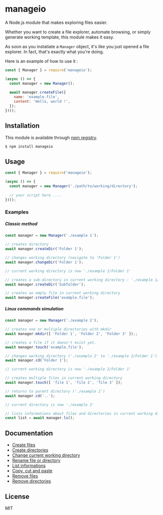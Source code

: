 # manageio

A Node.js module that makes exploring files easier.

Whether you want to create a file explorer, automate browsing, or simply generate working template, this module makes it easy.

As soon as you instatiate a `Manager` object, it's like you just opened a file explorer. In fact, that's exactly what you're doing.

Here is an example of how to use it :

```js
const { Manager } = require('manageio');

(async () => {
  const manager = new Manager();
  
  await manager.createFile({
    name: 'example.file',
    content: 'Hello, world !',
  });
})();
```

## Installation

This module is available through [npm registry](https://www.npmjs.com).

```sh
$ npm install manageio
```

## Usage

```js
const { Manager } = require('manageio');

(async () => {
  const manager = new Manager('./path/to/working/directory');
  
  // your script here ....
})();
```

### Examples

##### Classic method

```js
const manager = new Manager('./example 1');

// creates directory
await manager.createDir('Folder 1');

// changes working directory (navigate to 'Folder 1')
await manager.changeDir('Folder 1');

// current working directory is now './example 1/Folder 1'

// creates a sub-directory in current working directory : './example 1/Folder 1/Subfolder'
await manager.createDir('Subfolder');

// creates an empty file in current working directory
await manager.createFile('example.file');
```

##### Linux commands simulation

```js
const manager = new Manager('./example 2');

// creates one or multiple directories with mkdir
await manager.mkdir([ 'Folder 1', 'Folder 2', 'Folder 3' ]);;

// creates a file if it doesn't exist yet.
await manager.touch('example.file');

// changes working directory ('./example 2' to './example 2/Folder 1').
await manager.cd('Folder 1');

// current working directory is now './example 2/Folder 1'

// creates multiple files in current working directory
await manager.touch([ 'file 1', 'file 2', 'file 3' ]);

// returns to parent directory ('./example 2')
await manager.cd('..');

// current directory is now './example 2'

// lists informations about files and directories in current working directory
const list = await manager.ls();
```

## Documentation

- [Create files](./doc/create-files.md)
- [Create directories](./doc/create-directories.md)
- [Change current working directory](./doc/change-directory.md)
- [Rename file or directory](./doc/rename.md)
- [List informations](./doc/list-infos.md)
- [Copy, cut and paste](./doc/copy-cut-paste.md)
- [Remove files](./doc/remove-files.md)
- [Remove directories](./doc/remove-directories.md)

## License

MIT
